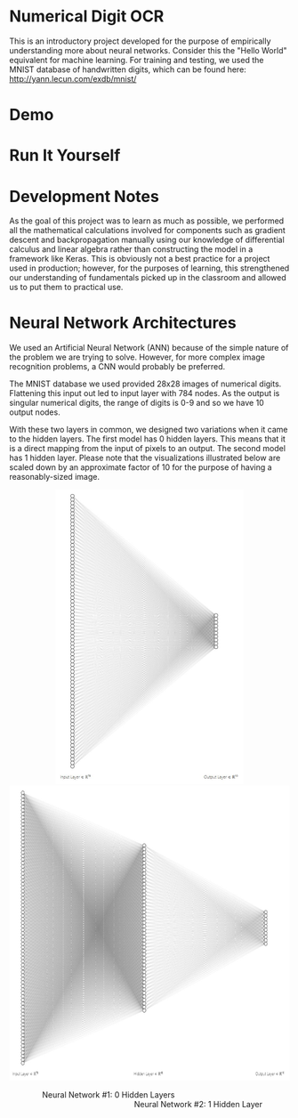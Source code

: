 # Numerical Digit OCR
This is an introductory project developed for the purpose of empirically understanding more about neural networks. Consider this the "Hello World" equivalent for machine learning. For training and testing, we used the MNIST database of handwritten digits, which can be found here: http://yann.lecun.com/exdb/mnist/

# Demo

# Run It Yourself

# Development Notes
As the goal of this project was to learn as much as possible, we performed all the mathematical calculations involved for components such as gradient descent and backpropagation manually using our knowledge of differential calculus and linear algebra rather than constructing the model in a framework like Keras. This is obviously not a best practice for a project used in production; however, for the purposes of learning, this strengthened our understanding of fundamentals picked up in the classroom and allowed us to put them to practical use.

# Neural Network Architectures
We used an Artificial Neural Network (ANN) because of the simple nature of the problem we are trying to solve. However, for more complex image recognition problems, a CNN would probably be preferred.

The MNIST database we used provided 28x28 images of numerical digits. Flattening this input out led to input layer with 784 nodes. As the output is singular numerical digits, the range of digits is 0-9 and so we have 10 output nodes.

With these two layers in common, we designed two variations when it came to the hidden layers. The first model has 0 hidden layers. This means that it is a direct mapping from the input of pixels to an output. The second model has 1 hidden layer. Please note that the visualizations illustrated below are scaled down by an approximate factor of 10 for the purpose of having a reasonably-sized image.

<p align="middle">
  <img src="visual_media/hl_0_nn.jpg" height="530" />
  <img src="visual_media/hl_1_nn.jpg" height="530" />
  <p>&nbsp;&nbsp;&nbsp;&nbsp;&nbsp;&nbsp;&nbsp;&nbsp;&nbsp;&nbsp;&nbsp;&nbsp;&nbsp;&nbsp; Neural Network #1: 0 Hidden Layers
    &nbsp;&nbsp;&nbsp;&nbsp;&nbsp;&nbsp;&nbsp;&nbsp;&nbsp;&nbsp;&nbsp;&nbsp;&nbsp;&nbsp;&nbsp;&nbsp;&nbsp;&nbsp;&nbsp;&nbsp;&nbsp;&nbsp;&nbsp;&nbsp;&nbsp;&nbsp;&nbsp;&nbsp;&nbsp;&nbsp;&nbsp;&nbsp;&nbsp;&nbsp;&nbsp;&nbsp;&nbsp;&nbsp;&nbsp;&nbsp;&nbsp;&nbsp;&nbsp;&nbsp;&nbsp;&nbsp;&nbsp;&nbsp;&nbsp;&nbsp;&nbsp;&nbsp;&nbsp;&nbsp;&nbsp;&nbsp; Neural Network #2: 1 Hidden Layer</p>
</p>
